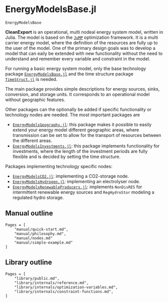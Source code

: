 # EnergyModelsBase.jl

```@docs
EnergyModelsBase
```

**CleanExport** is an operational, multi nodeal energy system model, written in Julia.
The model is based on the [`JuMP`](https://jump.dev/JuMP.jl/stable/) optimization framework.
It is a multi carrier energy model, where the definition of the resources are fully up to the user of the model.
One of the primary design goals was to develop a model that can eaily be extended with new functionality without the need to understand and remember every variable and constraint in the model.

For running a basic energy system model, only the base technology package
[`EnergyModelsBase.jl`](https://clean_export.pages.sintef.no/energymodelsbase.jl/)
and the time structure package
[`TimeStruct.jl`](https://gitlab.sintef.no/julia-one-sintef/timestruct.jl)
is needed.

The main package provides simple descriptions for energy sources, sinks, conversion, and storage units.
It corresponds to an operational model without geographic features.

Other packages can the optionally be added if specific functionality or technology nodes are needed. The most important packages are

- [`EnergyModelsGeography.jl`](https://clean_export.pages.sintef.no/energymodelsgeography.jl/):
   this package makes it possible to easily extend your energy model different
   geographic areas, where transmission can be set to allow for the transport of
   resources between the different areas.
- [`EnergyModelsInvestments.jl`](https://clean_export.pages.sintef.no/energymodelsinvestments.jl/):
   this package implements functionality for investments, where the length of the
   investment periods are fully flexible and is decided by setting the time
   structure.

Packages implementing technology specific nodes:

- [`EnergyModelsCO2.jl`](https://clean_export.pages.sintef.no/EnergyModelsCO2.jl/): implementing a CO2-storage node.
- [`EnergyModelsHydrogen.jl`](https://clean_export.pages.sintef.no/energymodelshydrogen.jl/): implementing an electrolyser node.
- [`EnergyModelsRenewableProducers.jl`](https://clean_export.pages.sintef.no/energymodelsrenewableproducers.jl/): implements `NonDisRES` for intermittent renewable energy sources and `RegHydroStor` modeling a regulated hydro storage.

## Manual outline

```@contents
Pages = [
    "manual/quick-start.md",
    "manual/philosophy.md",
    "manual/nodes.md"
    "manual/simple-example.md"
]
```

## Library outline

```@contents
Pages = [
    "library/public.md",
    "library/internals/reference.md",
    "library/internals/optimization-variables.md",
    "library/internals/constraint-functions.md",
]
```
